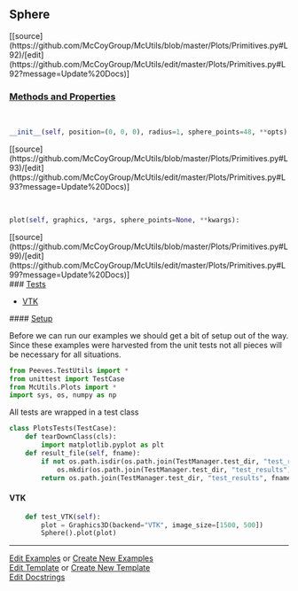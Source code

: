 ## <a id="McUtils.Plots.Primitives.Sphere">Sphere</a> 
<div class="docs-source-link" markdown="1">
[[source](https://github.com/McCoyGroup/McUtils/blob/master/Plots/Primitives.py#L92)/[edit](https://github.com/McCoyGroup/McUtils/edit/master/Plots/Primitives.py#L92?message=Update%20Docs)]
</div>



<div class="collapsible-section">
 <div class="collapsible-section collapsible-section-header" markdown="1">
 
### <a class="collapse-link" data-toggle="collapse" href="#methods">Methods and Properties</a> <a class="float-right" data-toggle="collapse" href="#methods"><i class="fa fa-chevron-down"></i></a>

 </div>
 <div class="collapsible-section collapsible-section-body collapse" id="methods" markdown="1">

<a id="McUtils.Plots.Primitives.Sphere.__init__" class="docs-object-method">&nbsp;</a> 
```python
__init__(self, position=(0, 0, 0), radius=1, sphere_points=48, **opts): 
```
<div class="docs-source-link" markdown="1">
[[source](https://github.com/McCoyGroup/McUtils/blob/master/Plots/Primitives.py#L93)/[edit](https://github.com/McCoyGroup/McUtils/edit/master/Plots/Primitives.py#L93?message=Update%20Docs)]
</div>

<a id="McUtils.Plots.Primitives.Sphere.plot" class="docs-object-method">&nbsp;</a> 
```python
plot(self, graphics, *args, sphere_points=None, **kwargs): 
```
<div class="docs-source-link" markdown="1">
[[source](https://github.com/McCoyGroup/McUtils/blob/master/Plots/Primitives.py#L99)/[edit](https://github.com/McCoyGroup/McUtils/edit/master/Plots/Primitives.py#L99?message=Update%20Docs)]
</div>

 </div>
</div>



<div class="collapsible-section">
 <div class="collapsible-section collapsible-section-header" markdown="1">
### <a class="collapse-link" data-toggle="collapse" href="#tests">Tests</a> <a class="float-right" data-toggle="collapse" href="#tests"><i class="fa fa-chevron-down"></i></a>
 </div>
<div class="collapsible-section collapsible-section-body collapse show" id="tests" markdown="1">

- [VTK](#VTK)

<div class="collapsible-section">
 <div class="collapsible-section collapsible-section-header" markdown="1">
#### <a class="collapse-link" data-toggle="collapse" href="#test-setup">Setup</a> <a class="float-right" data-toggle="collapse" href="#test-setup"><i class="fa fa-chevron-down"></i></a>
 </div>
 <div class="collapsible-section collapsible-section-body collapse" id="test-setup" markdown="1">

Before we can run our examples we should get a bit of setup out of the way.
Since these examples were harvested from the unit tests not all pieces
will be necessary for all situations.
```python
from Peeves.TestUtils import *
from unittest import TestCase
from McUtils.Plots import *
import sys, os, numpy as np
```

All tests are wrapped in a test class
```python
class PlotsTests(TestCase):
    def tearDownClass(cls):
        import matplotlib.pyplot as plt
    def result_file(self, fname):
        if not os.path.isdir(os.path.join(TestManager.test_dir, "test_results")):
            os.mkdir(os.path.join(TestManager.test_dir, "test_results"))
        return os.path.join(TestManager.test_dir, "test_results", fname)
```

 </div>
</div>

#### <a name="VTK">VTK</a>
```python
    def test_VTK(self):
        plot = Graphics3D(backend="VTK", image_size=[1500, 500])
        Sphere().plot(plot)
```

 </div>
</div>

___

[Edit Examples](https://github.com/McCoyGroup/McUtils/edit/gh-pages/ci/examples/McUtils/Plots/Primitives/Sphere.md) or 
[Create New Examples](https://github.com/McCoyGroup/McUtils/new/gh-pages/?filename=ci/examples/McUtils/Plots/Primitives/Sphere.md) <br/>
[Edit Template](https://github.com/McCoyGroup/McUtils/edit/gh-pages/ci/docs/McUtils/Plots/Primitives/Sphere.md) or 
[Create New Template](https://github.com/McCoyGroup/McUtils/new/gh-pages/?filename=ci/docs/templates/McUtils/Plots/Primitives/Sphere.md) <br/>
[Edit Docstrings](https://github.com/McCoyGroup/McUtils/edit/master/Plots/Primitives.py#L92?message=Update%20Docs)